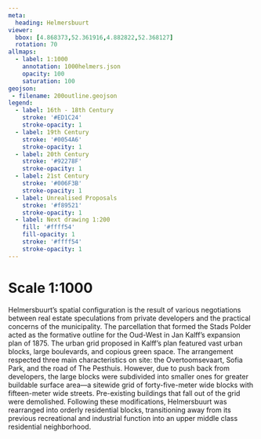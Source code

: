 ```yaml
---
meta:
  heading: Helmersbuurt
viewer:
  bbox: [4.868373,52.361916,4.882822,52.368127]
  rotation: 70
allmaps:
  - label: 1:1000
    annotation: 1000helmers.json
    opacity: 100
    saturation: 100
geojson:
 - filename: 200outline.geojson
legend:
  - label: 16th - 18th Century
    stroke: '#ED1C24'
    stroke-opacity: 1
  - label: 19th Century
    stroke: '#0054A6'
    stroke-opacity: 1
  - label: 20th Century
    stroke: '#92278F'
    stroke-opacity: 1
  - label: 21st Century
    stroke: '#006F3B'
    stroke-opacity: 1
  - label: Unrealised Proposals
    stroke: '#f89521'
    stroke-opacity: 1
  - label: Next drawing 1:200
    fill: '#ffff54'
    fill-opacity: 1
    stroke: '#ffff54'
    stroke-opacity: 1
---
```

# Scale 1:1000

Helmersbuurt’s spatial configuration is the result of various negotiations between real estate speculations from private developers and the practical concerns of the municipality. The parcellation that formed the Stads Polder acted as the formative outline for the Oud-West in Jan Kalff’s expansion plan of 1875. The urban grid proposed in Kalff’s plan featured vast urban blocks, large boulevards, and copious green space. The arrangement respected three main characteristics on site: the Overtoomsevaart, Sofia Park, and the road of The Pesthuis. However, due to push back from developers, the large blocks were subdivided into smaller ones for greater buildable surface area—a sitewide grid of forty-five-meter wide blocks with fifteen-meter wide streets. Pre-existing buildings that fall out of the grid were demolished. Following these modifications, Helmersbuurt was rearranged into orderly residential blocks, transitioning away from its previous recreational and industrial function into an upper middle class residential neighborhood.
